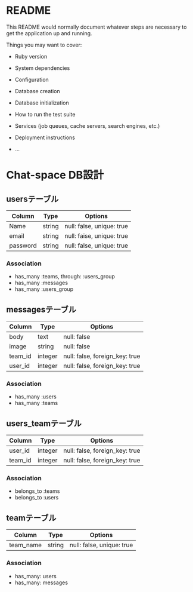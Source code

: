 # README

This README would normally document whatever steps are necessary to get the
application up and running.

Things you may want to cover:

* Ruby version

* System dependencies

* Configuration

* Database creation

* Database initialization

* How to run the test suite

* Services (job queues, cache servers, search engines, etc.)

* Deployment instructions

* ...

# Chat-space DB設計

## usersテーブル
|Column|Type|Options|
|------|----|-------|
|Name|string|null: false, unique: true|
|email|string|null: faise, unique: true|
|password|string|null: false, unique: true|

### Association
- has_many :teams, through: :users_group
- has_many :messages
- has_many :users_group

## messagesテーブル
|Column|Type|Options|
|------|----|-------|
|body|text|null: false|
|image|string|null: false|
|team_id|integer|null: false, foreign_key: true|
|user_id|integer|null: false, foreign_key: true|

### Association
- has_many :users 
- has_many :teams

## users_teamテーブル
|Column|Type|Options|
|------|----|-------|
|user_id|integer|null: false, foreign_key: true|
|team_id|integer|null: false, foreign_key: true|

### Association
- belongs_to :teams
- belongs_to :users

## teamテーブル
|Column|Type|Options|
|------|----|-------|
|team_name|string|null: false, unique: true|

### Association
- has_many: users
- has_many: messages